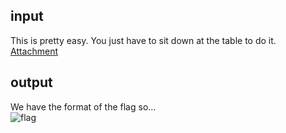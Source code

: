 ## input
This is pretty easy. You just have to sit down at the table to do it.  
[Attachment](https://github.com/mhackgyver-squad/mhackgyver/blob/master/writeup/attachment/e4c4da5da88829b5.zip)

## output
We have the format of the flag so...  
![flag](https://github.com/mhackgyver-squad/mhackgyver/blob/master/writeup/images/threads.png)
